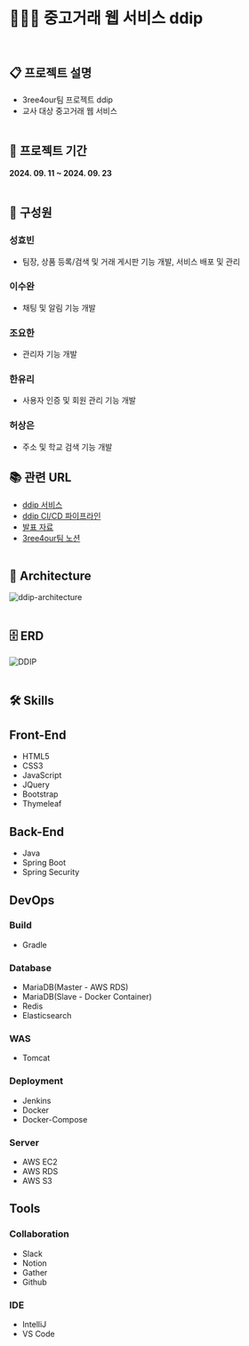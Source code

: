 # 👨🏻‍🏫 중고거래 웹 서비스 ddip<br><br>

## 📋 프로젝트 설명
- 3ree4our팀 프로젝트 ddip
- 교사 대상 중고거래 웹 서비스
  <br><br>

## 📅 프로젝트 기간
<b>2024. 09. 11 ~ 2024. 09. 23</b>
<br><br>

## 👫 구성원

### 성효빈
- 팀장, 상품 등록/검색 및 거래 게시판 기능 개발, 서비스 배포 및 관리

### 이수완
- 채팅 및 알림 기능 개발

### 조요한
- 관리자 기능 개발

### 한유리
- 사용자 인증 및 회원 관리 기능 개발

### 허상은
- 주소 및 학교 검색 기능 개발

## 📚 관련 URL
- [ddip 서비스](https://ddip.info)
- [ddip CI/CD 파이프라인](http://hyobin-jenkins.duckdns.org:8080/job/ddip)
- [발표 자료](https://www.canva.com/design/DAGRX3AHAIE/sniLGnINkZEH0tThU1yccw/edit)
- [3ree4our팀 노션](https://gravel-clematis-b77.notion.site/3ree-4our-123e9acc4e8b4c9f9e34614efa250024?pvs=4)
  <br><br>

## 🗼 Architecture
![ddip-architecture](https://github.com/user-attachments/assets/3bc39731-ab0f-4630-aea5-569f300ec20a)
<br><br>

## 🗄️ ERD
![DDIP](https://github.com/user-attachments/assets/4a5842ab-5e50-44ae-bf43-71bfc1483b41)
<br><br>

## 🛠️ Skills

## Front-End

- HTML5
- CSS3
- JavaScript
- JQuery
- Bootstrap
- Thymeleaf
  <br>

## Back-End
- Java
- Spring Boot
- Spring Security
  <br>

## DevOps

### Build
- Gradle

### Database
- MariaDB(Master - AWS RDS)
- MariaDB(Slave - Docker Container)
- Redis
- Elasticsearch

### WAS
- Tomcat

### Deployment
- Jenkins
- Docker
- Docker-Compose

### Server
- AWS EC2
- AWS RDS
- AWS S3
  <br>

## Tools

### Collaboration
- Slack
- Notion
- Gather
- Github

### IDE
- IntelliJ
- VS Code
